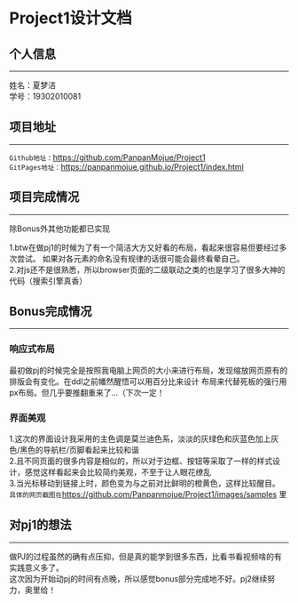 Project1设计文档
==========

## 个人信息
----
姓名：夏梦洁<br/>
学号：19302010081<br/>

## 项目地址
----
`Github地址：`https://github.com/PanpanMojue/Project1<br/>
`GitPages地址：`https://panpanmojue.github.io/Project1/index.html<br/>

## 项目完成情况
----
除Bonus外其他功能都已实现<br/>

1.btw在做pj1的时候为了有一个简洁大方又好看的布局，看起来很容易但要经过多次尝试。
如果对各元素的命名没有规律的话很可能会最终看晕自己。<br/>
2.对js还不是很熟悉，所以browser页面的二级联动之类的也是学习了很多大神的代码（搜索引擎真香）


## Bonus完成情况
----
### 响应式布局<br/>
  最初做pj的时候完全是按照我电脑上网页的大小来进行布局，发现缩放网页原有的排版会有变化。在ddl之前幡然醒悟可以用百分比来设计
布局来代替死板的强行用px布局。但几乎要推翻重来了...（下次一定！

### 界面美观<br/>
1.这次的界面设计我采用的主色调是莫兰迪色系，淡淡的灰绿色和灰蓝色加上灰色/黑色的导航栏/页脚看起来比较和谐<br/>
2.且不同页面的很多内容是相似的，所以对于边框、按钮等采取了一样的样式设计，感觉这样看起来会比较简约美观，不至于让人眼花缭乱<br/>
3.当光标移动到链接上时，颜色变为与之前对比鲜明的橙黄色，这样比较醒目。
`具体的网页截图在`https://github.com/Panpanmojue/Project1/images/samples 里

## 对pj1的想法<br/>
----
做PJ的过程虽然的确有点压抑，但是真的能学到很多东西，比看书看视频啥的有实践意义多了。<br/>
这次因为开始动pj的时间有点晚，所以感觉bonus部分完成地不好。pj2继续努力，奥里给！


